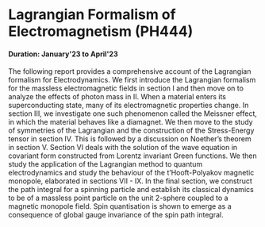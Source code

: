 # Lagrangian Formalism of Electromagnetism (PH444)
#### Duration: January'23 to April'23
The following report provides a comprehensive account of the Lagrangian formalism for Electrodynamics. We first introduce the Lagrangian formalism for the massless electromagnetic fields in
section I and then move on to analyze the effects of photon mass in II. When a material enters its
superconducting state, many of its electromagnetic properties change. In section III, we investigate
one such phenomenon called the Meissner effect, in which the material behaves like a diamagnet.
We then move to the study of symmetries of the Lagrangian and the construction of the Stress-Energy tensor in section IV. This is followed by a discussion on Noether’s theorem in section V.
Section VI deals with the solution of the wave equation in covariant form constructed from Lorentz
invariant Green functions. We then study the application of the Lagrangian method to quantum
electrodynamics and study the behaviour of the t’Hooft-Polyakov magnetic monopole, elaborated
in sections VII - IX. In the final section, we construct the path integral for a spinning particle and
establish its classical dynamics to be of a massless point particle on the unit 2-sphere coupled to a
magnetic monopole field. Spin quantisation is shown to emerge as a consequence of global gauge
invariance of the spin path integral.
